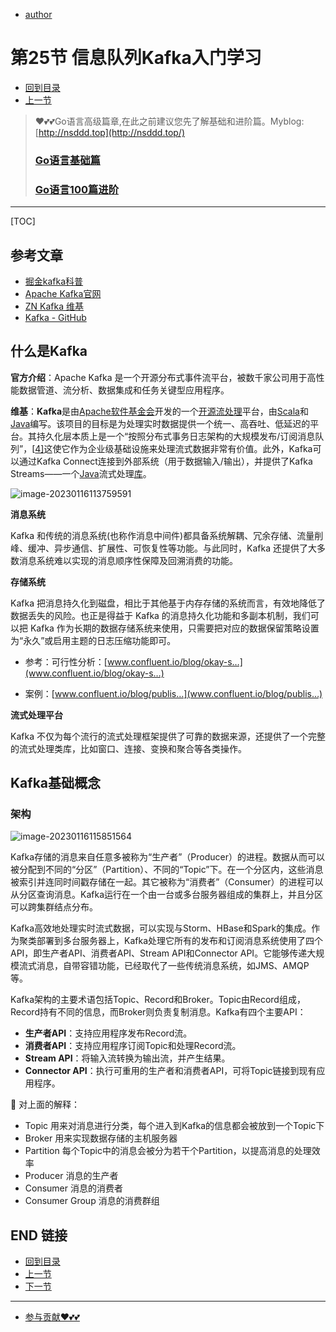 + [author](https://github.com/3293172751)

# 第25节 信息队列Kafka入门学习

+ [回到目录](../README.md)
+ [上一节](24.md)
> ❤️💕💕Go语言高级篇章,在此之前建议您先了解基础和进阶篇。Myblog:[http://nsddd.top](http://nsddd.top/)
> ###  **[Go语言基础篇](https://github.com/cubxxw/awesome-cs-cloudnative-blockchain/blob/master/TOC.md)**
>
> ###  **[Go语言100篇进阶](https://github.com/cubxxw/awesome-cs-cloudnative-blockchain/blob/master/Gomd_super/README.md)**
---
[TOC]

## 参考文章

+ [掘金kafka科普](https://juejin.cn/post/7146133960865611806)
+ [Apache Kafka官网](https://kafka.apache.org/)
+ [ZN Kafka 维基](https://zh.wikipedia.org/zh-cn/Kafka)
+ [Kafka - GitHub](https://github.com/apache/kafka)



## 什么是Kafka

**官方介绍**：Apache Kafka 是一个开源分布式事件流平台，被数千家公司用于高性能数据管道、流分析、数据集成和任务关键型应用程序。

**维基**：**Kafka**是由[Apache软件基金会](https://zh.wikipedia.org/wiki/Apache软件基金会)开发的一个[开源](https://zh.wikipedia.org/wiki/开源)[流处理](https://zh.wikipedia.org/wiki/流处理)平台，由[Scala](https://zh.wikipedia.org/wiki/Scala)和[Java](https://zh.wikipedia.org/wiki/Java)编写。该项目的目标是为处理实时数据提供一个统一、高吞吐、低延迟的平台。其持久化层本质上是一个“按照分布式事务日志架构的大规模发布/订阅消息队列”，[[4\]](https://zh.wikipedia.org/zh-cn/Kafka#cite_note-4)这使它作为企业级基础设施来处理流式数据非常有价值。此外，Kafka可以通过Kafka Connect连接到外部系统（用于数据输入/输出），并提供了Kafka Streams——一个[Java](https://zh.wikipedia.org/wiki/Java)流式处理[库](https://zh.wikipedia.org/wiki/库_(计算机))。

![image-20230116113759591](http://sm.nsddd.top/sm202301161137678.png)





**消息系统**

Kafka 和传统的消息系统(也称作消息中间件)都具备系统解耦、冗余存储、流量削峰、缓冲、异步通信、扩展性、可恢复性等功能。与此同时，Kafka 还提供了大多数消息系统难以实现的消息顺序性保障及回溯消费的功能。



**存储系统**

Kafka 把消息持久化到磁盘，相比于其他基于内存存储的系统而言，有效地降低了数据丢失的风险。也正是得益于 Kafka 的消息持久化功能和多副本机制，我们可以把 Kafka 作为长期的数据存储系统来使用，只需要把对应的数据保留策略设置 为“永久”或启用主题的日志压缩功能即可。

+ 参考：可行性分析：[www.confluent.io/blog/okay-s…](www.confluent.io/blog/okay-s…) 

+ 案例：[www.confluent.io/blog/publis…](www.confluent.io/blog/publis…)



**流式处理平台**

Kafka 不仅为每个流行的流式处理框架提供了可靠的数据来源，还提供了一个完整的流式处理类库，比如窗口、连接、变换和聚合等各类操作。



## Kafka基础概念

### 架构

![image-20230116115851564](http://sm.nsddd.top/sm202301161158683.png)

Kafka存储的消息来自任意多被称为“生产者”（Producer）的进程。数据从而可以被分配到不同的“分区”（Partition）、不同的“Topic”下。在一个分区内，这些消息被索引并连同时间戳存储在一起。其它被称为“消费者”（Consumer）的进程可以从分区查询消息。Kafka运行在一个由一台或多台服务器组成的集群上，并且分区可以跨集群结点分布。

Kafka高效地处理实时流式数据，可以实现与Storm、HBase和Spark的集成。作为聚类部署到多台服务器上，Kafka处理它所有的发布和订阅消息系统使用了四个API，即生产者API、消费者API、Stream API和Connector API。它能够传递大规模流式消息，自带容错功能，已经取代了一些传统消息系统，如JMS、AMQP等。

Kafka架构的主要术语包括Topic、Record和Broker。Topic由Record组成，Record持有不同的信息，而Broker则负责复制消息。Kafka有四个主要API：

+ **生产者API**：支持应用程序发布Record流。
+ **消费者API**：支持应用程序订阅Topic和处理Record流。
+ **Stream API**：将输入流转换为输出流，并产生结果。
+ **Connector API**：执行可重用的生产者和消费者API，可将Topic链接到现有应用程序。



📜 对上面的解释：

+ Topic 用来对消息进行分类，每个进入到Kafka的信息都会被放到一个Topic下
+ Broker 用来实现数据存储的主机服务器
+ Partition 每个Topic中的消息会被分为若干个Partition，以提高消息的处理效率
+ Producer 消息的生产者
+ Consumer 消息的消费者
+ Consumer Group 消息的消费群组



## END 链接

+ [回到目录](../README.md)
+ [上一节](24.md)
+ [下一节](26.md)
---
+ [参与贡献❤️💕💕](https://github.com/cubxxw/awesome-cs-cloudnative-blockchain/blob/master/Git/git-contributor.md)